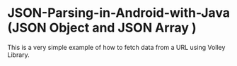 # JSON-Parsing-in-Android-with-Java (JSON Object and JSON Array )

This is a very simple example of how to fetch data from a  URL using Volley Library. 
